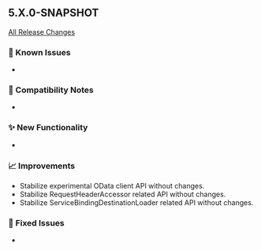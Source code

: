 ## 5.X.0-SNAPSHOT

[All Release Changes](https://github.com/SAP/cloud-sdk-java/releases)

### 🚧 Known Issues

- 

### 🔧 Compatibility Notes

- 

### ✨ New Functionality

- 

### 📈 Improvements

- Stabilize experimental OData client API without changes.
- Stabilize RequestHeaderAccessor related API without changes.
- Stabilize ServiceBindingDestinationLoader related API without changes.

### 🐛 Fixed Issues

- 
